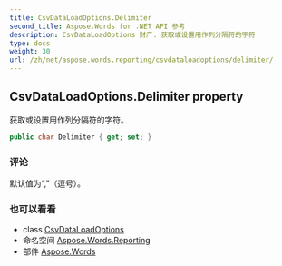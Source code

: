 ```yaml
---
title: CsvDataLoadOptions.Delimiter
second_title: Aspose.Words for .NET API 参考
description: CsvDataLoadOptions 财产. 获取或设置用作列分隔符的字符
type: docs
weight: 30
url: /zh/net/aspose.words.reporting/csvdataloadoptions/delimiter/
---
```

## CsvDataLoadOptions.Delimiter property

获取或设置用作列分隔符的字符。

```csharp
public char Delimiter { get; set; }
```

### 评论

默认值为“,”（逗号）。

### 也可以看看

* class [CsvDataLoadOptions](../)
* 命名空间 [Aspose.Words.Reporting](../../csvdataloadoptions/)
* 部件 [Aspose.Words](../../../)


